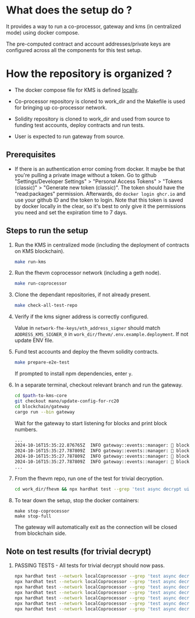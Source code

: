 # What does the setup do ?

It provides a way to run a co-processor, gateway and kms (in centralized mode)
using docker compose.

The pre-computed contract and account addresses/private keys are configured
across all the components for this test setup.

# How the repository is organized ?

- The docker compose file for KMS is defined
  [locally](./docker-compose/docker-compose-full.yml).

- Co-processor repository is cloned to work_dir and the Makefile is used for
  bringing up co-processor network.

- Solidity repository is cloned to work_dir and used from source to funding
  test accounts, deploy contracts and run tests.

- User is expected to run gateway from source.

## Prerequisites

- If there is an authentication error coming from docker.
  It maybe be that you're pulling a private image without a token.
  Go to github "Settings/Developer Settings" > "Personal Access Tokens" > "Tokens (classic)" > "Generate new token (classic)".
  The token should have the "read:packages" permission.
  Afterwards, do `docker login ghcr.io` and use your github ID and the token to login.
  Note that this token is saved by docker locally in the clear,
  so it's best to only give it the permissions you need and set the expiration time to 7 days.

## Steps to run the setup

1. Run the KMS in centralized mode (including the deployment of contracts on
   KMS blockchain).

    ```bash
    make run-kms
    ```

2. Run the fhevm coprocessor network (including a geth node).

    ```bash
    make run-coprocessor
    ```

3. Clone the dependant repositories, if not already present.

    ```bash
    make check-all-test-repo
    ```

3. Verify if the kms signer address is correctly configured.

   Value in `network-fhe-keys/eth_address_signer` should match
   `ADDRESS_KMS_SIGNER_0` in `work_dir/fhevm/.env.example.deployment`. If not
   update ENV file. 

4. Fund test accounts and deploy the fhevm solidity contracts.

    ```bash
    make prepare-e2e-test
    ```

    If prompted to install npm dependencies, enter `y`.

4. In a separate terminal, checkout relevant branch and run the gateway.

    ```bash
    cd $path-to-kms-core
    git checkout mano/update-config-for-rc20
    cd blockchain/gateway
    cargo run --bin gateway
    ```

    Wait for the gateway to start listening for blocks and print block numbers.

    ```bash
    ...
    2024-10-16T15:35:22.876765Z  INFO gateway::events::manager: 🧱 block number: 10
    2024-10-16T15:35:27.787809Z  INFO gateway::events::manager: 🧱 block number: 11
    2024-10-16T15:35:27.787809Z  INFO gateway::events::manager: 🧱 block number: 12
    2024-10-16T15:35:27.787809Z  INFO gateway::events::manager: 🧱 block number: 13
    ...
    ```

5. From the fhevm repo, run one of the test for trivial decryption.

    ```bash
    cd work_dir/fhevm && npx hardhat test --grep 'test async decrypt uint32$'
    ```

6. To tear down the setup, stop the docker containers:

    ```
    make stop-coprocessor
    make stop-full
    ```

    The gateway will automatically exit as the connection will be closed from blockchain side.

## Note on test results (for trivial decrypt)

1. PASSING TESTS - All tests for trivial decrypt should now pass.

    ```bash
    npx hardhat test --network localCoprocessor --grep 'test async decrypt bool$'
    npx hardhat test --network localCoprocessor --grep 'test async decrypt uint4$'
    npx hardhat test --network localCoprocessor --grep 'test async decrypt uint8$'
    npx hardhat test --network localCoprocessor --grep 'test async decrypt uint16$'
    npx hardhat test --network localCoprocessor --grep 'test async decrypt uint32$'
    npx hardhat test --network localCoprocessor --grep 'test async decrypt uint64$'
    npx hardhat test --network localCoprocessor --grep 'test async decrypt address$'
    ```
